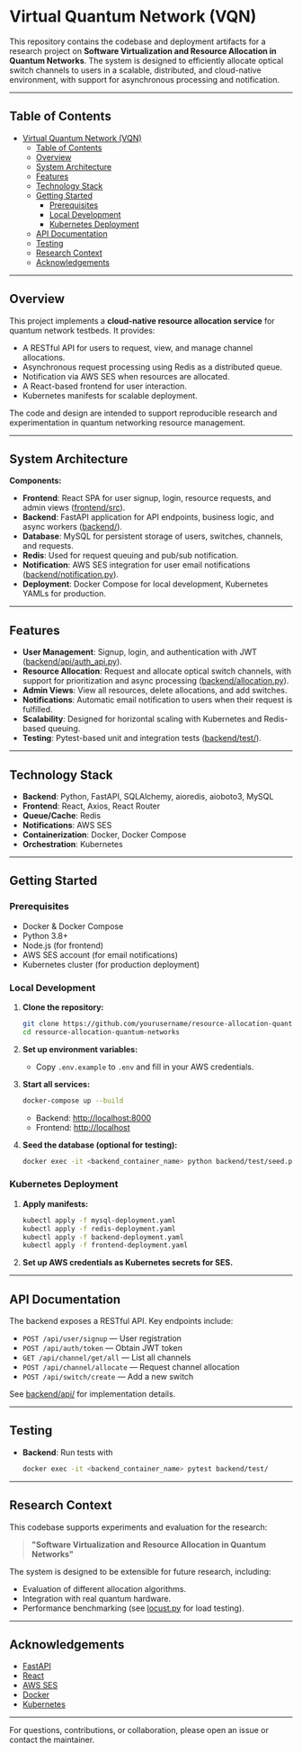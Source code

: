 # Virtual Quantum Network (VQN)

This repository contains the codebase and deployment artifacts for a research project on **Software Virtualization and Resource Allocation in Quantum Networks**. The system is designed to efficiently allocate optical switch channels to users in a scalable, distributed, and cloud-native environment, with support for asynchronous processing and notification.

---

## Table of Contents

- [Virtual Quantum Network (VQN)](#virtual-quantum-network-vqn)
  - [Table of Contents](#table-of-contents)
  - [Overview](#overview)
  - [System Architecture](#system-architecture)
  - [Features](#features)
  - [Technology Stack](#technology-stack)
  - [Getting Started](#getting-started)
    - [Prerequisites](#prerequisites)
    - [Local Development](#local-development)
    - [Kubernetes Deployment](#kubernetes-deployment)
  - [API Documentation](#api-documentation)
  - [Testing](#testing)
  - [Research Context](#research-context)
  - [Acknowledgements](#acknowledgements)

---

## Overview

This project implements a **cloud-native resource allocation service** for quantum network testbeds. It provides:

- A RESTful API for users to request, view, and manage channel allocations.
- Asynchronous request processing using Redis as a distributed queue.
- Notification via AWS SES when resources are allocated.
- A React-based frontend for user interaction.
- Kubernetes manifests for scalable deployment.

The code and design are intended to support reproducible research and experimentation in quantum networking resource management.

---

## System Architecture

**Components:**

- **Frontend**: React SPA for user signup, login, resource requests, and admin views ([frontend/src](frontend/src)).
- **Backend**: FastAPI application for API endpoints, business logic, and async workers ([backend/](backend/)).
- **Database**: MySQL for persistent storage of users, switches, channels, and requests.
- **Redis**: Used for request queuing and pub/sub notification.
- **Notification**: AWS SES integration for user email notifications ([backend/notification.py](backend/notification.py)).
- **Deployment**: Docker Compose for local development, Kubernetes YAMLs for production.

---

## Features

- **User Management**: Signup, login, and authentication with JWT ([backend/api/auth_api.py](backend/api/auth_api.py)).
- **Resource Allocation**: Request and allocate optical switch channels, with support for prioritization and async processing ([backend/allocation.py](backend/allocation.py)).
- **Admin Views**: View all resources, delete allocations, and add switches.
- **Notifications**: Automatic email notification to users when their request is fulfilled.
- **Scalability**: Designed for horizontal scaling with Kubernetes and Redis-based queuing.
- **Testing**: Pytest-based unit and integration tests ([backend/test/](backend/test/)).

---

## Technology Stack

- **Backend**: Python, FastAPI, SQLAlchemy, aioredis, aioboto3, MySQL
- **Frontend**: React, Axios, React Router
- **Queue/Cache**: Redis
- **Notifications**: AWS SES
- **Containerization**: Docker, Docker Compose
- **Orchestration**: Kubernetes

---

## Getting Started

### Prerequisites

- Docker & Docker Compose
- Python 3.8+
- Node.js (for frontend)
- AWS SES account (for email notifications)
- Kubernetes cluster (for production deployment)

### Local Development

1. **Clone the repository:**
   ```sh
   git clone https://github.com/yourusername/resource-allocation-quantum-networks.git
   cd resource-allocation-quantum-networks
   ```

2. **Set up environment variables:**
   - Copy `.env.example` to `.env` and fill in your AWS credentials.

3. **Start all services:**
   ```sh
   docker-compose up --build
   ```
   - Backend: [http://localhost:8000](http://localhost:8000)
   - Frontend: [http://localhost](http://localhost)

4. **Seed the database (optional for testing):**
   ```sh
   docker exec -it <backend_container_name> python backend/test/seed.py
   ```

### Kubernetes Deployment

1. **Apply manifests:**
   ```sh
   kubectl apply -f mysql-deployment.yaml
   kubectl apply -f redis-deployment.yaml
   kubectl apply -f backend-deployment.yaml
   kubectl apply -f frontend-deployment.yaml
   ```

2. **Set up AWS credentials as Kubernetes secrets for SES.**

---

## API Documentation

The backend exposes a RESTful API. Key endpoints include:

- `POST /api/user/signup` — User registration
- `POST /api/auth/token` — Obtain JWT token
- `GET /api/channel/get/all` — List all channels
- `POST /api/channel/allocate` — Request channel allocation
- `POST /api/switch/create` — Add a new switch

See [backend/api/](backend/api/) for implementation details.

---

## Testing

- **Backend**: Run tests with
  ```sh
  docker exec -it <backend_container_name> pytest backend/test/
  ```
---

## Research Context

This codebase supports experiments and evaluation for the research:

> **"Software Virtualization and Resource Allocation in Quantum Networks"**

The system is designed to be extensible for future research, including:
- Evaluation of different allocation algorithms.
- Integration with real quantum hardware.
- Performance benchmarking (see [locust.py](locust.py) for load testing).

---

## Acknowledgements

- [FastAPI](https://fastapi.tiangolo.com/)
- [React](https://react.dev/)
- [AWS SES](https://aws.amazon.com/ses/)
- [Docker](https://www.docker.com/)
- [Kubernetes](https://kubernetes.io/)

---

For questions, contributions, or collaboration, please open an issue or contact the maintainer.
